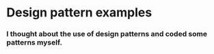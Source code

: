 # Design pattern examples
### I thought about the use of design patterns and coded some patterns myself. 
